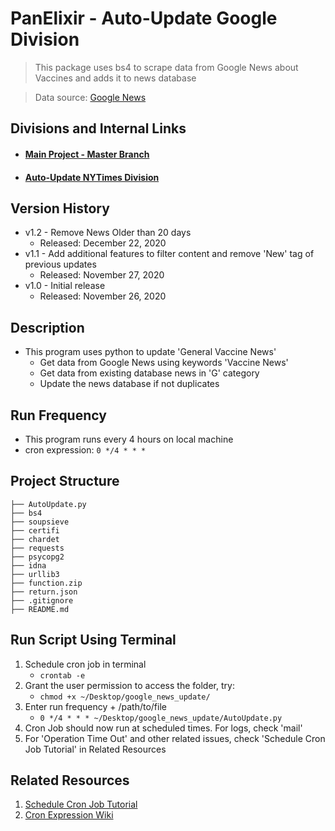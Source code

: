 # PanElixir - Auto-Update Google Division
> This package uses bs4 to scrape data from Google News about Vaccines and adds it to news database

> Data source: [Google News](https://www.google.com/search?tbm=nws&q=vaccine+news&oq=vaccine+news)

## **Divisions and Internal Links**
+ #### [Main Project - Master Branch](https://github.com/tonyliunyc/panelixir/tree/master)
+ #### [Auto-Update NYTimes Division](https://github.com/tonyliunyc/panelixir/tree/AutoUpdateNYTimes)


## Version History
- v1.2 - Remove News Older than 20 days
    + Released: December 22, 2020
- v1.1 - Add additional features to filter content and remove 'New' tag of previous updates
    + Released: November 27, 2020
- v1.0 - Initial release
    + Released: November 26, 2020

## Description
- This program uses python to update 'General Vaccine News'
    - Get data from Google News using keywords 'Vaccine News'
    - Get data from existing database news in 'G' category
    - Update the news database if not duplicates
   

## Run Frequency
- This program runs every 4 hours on local machine
- cron expression: `0 */4 * * *`

## Project Structure
```
├── AutoUpdate.py
├── bs4
├── soupsieve
├── certifi
├── chardet
├── requests
├── psycopg2
├── idna
├── urllib3
├── function.zip
├── return.json
├── .gitignore
├── README.md
```

## Run Script Using Terminal
1. Schedule cron job in terminal
    + `crontab -e`
2. Grant the user permission to access the folder, try:
    + `chmod +x ~/Desktop/google_news_update/`
3. Enter run frequency + /path/to/file
    + `0 */4 * * * ~/Desktop/google_news_update/AutoUpdate.py`
4. Cron Job should now run at scheduled times. For logs, check 'mail'
5. For 'Operation Time Out' and other related issues, check 'Schedule Cron Job Tutorial' in Related Resources

## Related Resources
1. [Schedule Cron Job Tutorial](https://www.jcchouinard.com/python-automation-with-cron-on-mac/)
2. [Cron Expression Wiki](https://crontab.guru/)